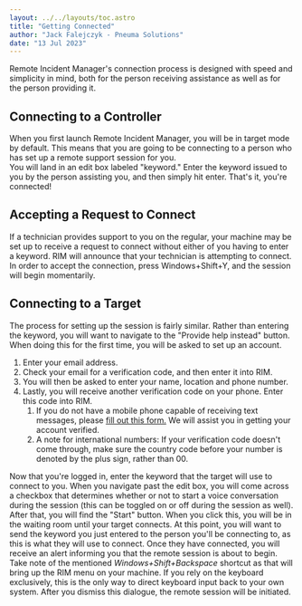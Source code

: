 ```yaml
---
layout: ../../layouts/toc.astro
title: "Getting Connected"
author: "Jack Falejczyk - Pneuma Solutions"
date: "13 Jul 2023"
---
```


Remote Incident Manager's connection process is designed with speed and simplicity in mind, both for the person receiving assistance as well as for the person providing it.
## Connecting to a Controller
When you first launch Remote Incident Manager, you will be in target mode by default. This means that you are going to be connecting to a person who has set up a remote support session for you.  
You will land in an edit box labeled "keyword." Enter the keyword issued to you by the person assisting you, and then simply hit enter. That's it, you're connected!
## Accepting a Request to Connect
If a technician provides support to you on the regular, your machine may be set up to receive a request to connect without either of you having to enter a keyword. RIM will announce that your technician is attempting to connect. In order to accept the connection, press Windows+Shift+Y, and the session will begin momentarily.
## Connecting to a Target
The process for setting up the session is fairly similar. Rather than entering the keyword, you will want to navigate to the "Provide help instead" button. When doing this for the first time, you will be asked to set up an account.
1. Enter your email address.
1. Check your email for a verification code, and then enter it into RIM.
1. You will then be asked to enter your name, location and phone number.
1. Lastly, you will receive another verification code on your phone. Enter this code into RIM.
    1. If you do not have a mobile phone capable of receiving text messages, please [fill out this form.](https://pneumasolutions.com/products/rim/account-verification/) We will assist you in getting your account verified.
    1. A note for international numbers: If your verification code doesn't come through, make sure the country code before your number is denoted by the plus sign, rather than 00.
<!-- end -->
Now that you're logged in, enter the keyword that the target will use to connect to you. When you navigate past the edit box, you will come across a checkbox that determines whether or not to start a voice conversation during the session (this can be toggled on or off during the session as well). After that, you will find the "Start" button. When you click this, you will be in the waiting room until your target connects. At this point, you will want to send the keyword you just entered to the person you'll be connecting to, as this is what they will use to connect. Once they have connected, you will receive an alert informing you that the remote session is about to begin. Take note of the mentioned *Windows+Shift+Backspace* shortcut as that will bring up the RIM menu on your machine. If you rely on the keyboard exclusively, this is the only way to direct keyboard input back to your own system. After you dismiss this dialogue, the remote session will be initiated.